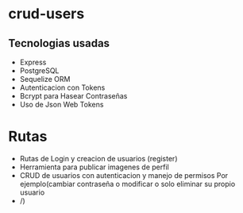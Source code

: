 # crud-users

## Tecnologias usadas
- Express
- PostgreSQL
- Sequelize ORM
- Autenticacion con Tokens
- Bcrypt para Hasear Contraseñas
- Uso de Json Web Tokens

# Rutas
- Rutas de Login y creacion de usuarios (register)
- Herramienta para publicar imagenes de perfil
- CRUD de usuarios con autenticacion y manejo de permisos Por ejemplo(cambiar contraseña o modificar o solo eliminar su propio usuario
- /)


